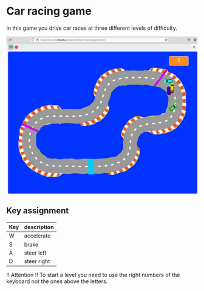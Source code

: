 # Car racing game

In this game you drive car races at three different levels of difficulty.

![](preview.png)

## Key assignment

| Key | description |
| --- | --- |
| W | accelerate
| S | brake 
| A | steer left
| D | steer right

!! Attention !!
To start a level you need to use the right numbers of the keyboard not the ones above the letters.
